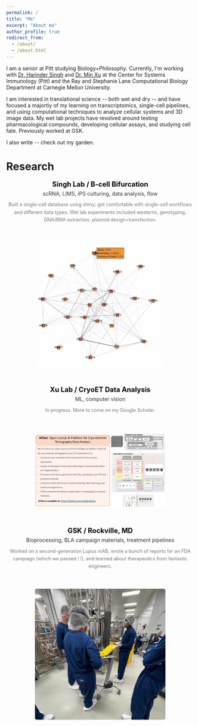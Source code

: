 ```yaml
---
permalink: /
title: "Me"
excerpt: "About me"
author_profile: true
redirect_from: 
  - /about/
  - /about.html
---
```


I am a senior at Pitt studying Biology+Philosophy. Currently, I'm working with [Dr. Harinder Singh](https://scholar.google.com/citations?user=lwaeuvkAAAAJ&hl=en) and [Dr. Min Xu](https://xulabs.github.io/min-xu/) at the Center for Systems Immunology (Pitt) and the Ray and Stephanie Lane Computational Biology Department at Carnegie Mellon University. 

I am interested in translational science -- both wet and dry -- and have focused a majortiy of my learning on transcriptomics, single-cell pipelines, and using computational techniques to analyze cellular systems and 3D image data. My wet lab projects have revolved around testing pharmacological compounds, developing cellular assays, and studying cell fate. Previously worked at GSK.

I also write -- check out my garden. 

# Research

<div class="content">
    <div class="text-container">
        <h3>Singh Lab / B-cell Bifurcation</h3>
        <p class="project-brief"> scRNA, LIMS, iPS culturing, data analysis, flow</p>
        <p class="project-details">Built a single-cell database using shiny; got comfortable with single-cell workflows and different data types. Wet lab experiments included westerns, genotyping, DNA/RNA extraction, plasmid design+transfection.</p>
    </div>
    <img class="project-image" src="images/project1.jpg" alt="Project 1 Image">
</div>

<div class="content">
    <div class="text-container">
        <h3>Xu Lab / CryoET Data Analysis</h3>
        <p class="project-brief">ML, computer vision</p>
        <p class="project-details">In progress. More to come on my Google Scholar.</p>
    </div>
    <img class="project-image" src="images/project2.jpg" alt="Project 2 Image">
</div>

<div class="content">
    <div class="text-container">
        <h3>GSK / Rockville, MD</h3>
        <p class="project-brief">Bioprocessing, BLA campaign materials, treatment pipelines</p>
        <p class="project-details">Worked on a second-generation Lupus mAB, wrote a bunch of reports for an FDA campaign (which we passed ! !), and learned about therapeutics from fantastic engineers.</p>
    </div>
    <img class="project-image" src="images/project3.jpg" alt="Project 3 Image">
</div>

<style>
    .content {
        display: flex;
        align-items: center;
        margin-bottom: 50px;
        gap: 30px;
    }

    .text-container {
        flex: 1;
        margin-right: 30px;
    }

    .text-container h3 {
        color: #000;
        font-weight: bold;
        margin-bottom: 5px;
        margin-top: 0;
        font-size: 1.3em;
    }

    .project-brief {
        color: #333;
        margin-bottom: 10px;
        margin-top: 0;
        font-size: 1em;
        line-height: 1.4;
    }

    .project-details {
        color: #777;
        font-size: 0.9em;
        line-height: 1.6;
        margin: 0;
    }

    .project-image {
        width: 250px;
        height: auto;
        border-radius: 5px;
        flex-shrink: 0;
    }

    /* For smaller screens or portrait mode */
    @media (max-width: 768px), (orientation: portrait) {
        .content {
            flex-direction: column;
            align-items: center;
            text-align: center;
        }

        .text-container {
            margin-right: 0;
            margin-bottom: 20px;
        }

        .project-image {
            width: 80%;
            max-width: 350px;
        }
    }
</style>

